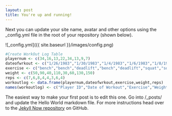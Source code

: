 ```yaml
---
layout: post
title: You're up and running!
---
```


Next you can update your site name, avatar and other options using the _config.yml file in the root of your repository (shown below).

![_config.yml]({{ site.baseurl }}/images/config.png)

``` r
#Create WorkOut Log Table
playernum <- c(34,16,13,22,34,13,9,7)
dateofwrkout <- c("1/26/1983","1/30/1983","1/4/1983","1/6/1983","1/8/1983","1/24/1983","1/14/1983","1/18/1983")
exercise <- c("bench","bench","deadlift","bench","deadlift","squat","squat","deadlift")
weight <- c(50,90,40,110,30,60,130,150)
reps <- c(7,6,8,4,4,3,6,4)
workoutlog <- data.frame(playernum,dateofwrkout,exercise,weight,reps)
names(workoutlog) <- c("Player ID","Date of Workout","Exercise","Weight","Reps")
```
The easiest way to make your first post is to edit this one. Go into /_posts/ and update the Hello World markdown file. For more instructions head over to the [Jekyll Now repository](https://github.com/barryclark/jekyll-now) on GitHub.
